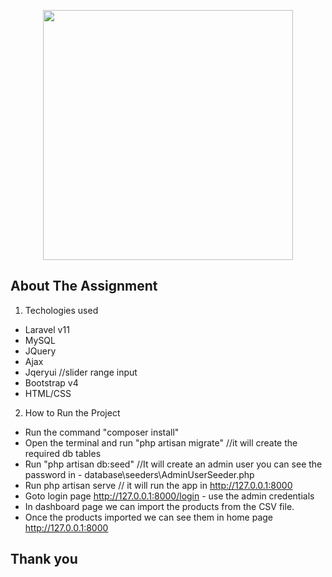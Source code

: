 <p align="center"><a href="https://laravel.com" target="_blank"><img src="https://raw.githubusercontent.com/laravel/art/master/logo-lockup/5%20SVG/2%20CMYK/1%20Full%20Color/laravel-logolockup-cmyk-red.svg" width="400"></a></p>

## About The Assignment
1. Techologies used
- Laravel v11
- MySQL
- JQuery
- Ajax
- Jqeryui //slider range input
- Bootstrap v4
- HTML/CSS

2. How to Run the Project
- Run the command "composer install"
- Open the terminal and run "php artisan migrate" //it will create the required db tables
- Run "php artisan db:seed" //It will create an admin user you can see the password in - database\seeders\AdminUserSeeder.php 
- Run php artisan serve // it will run the app in http://127.0.0.1:8000
- Goto login page http://127.0.0.1:8000/login - use the admin credentials
- In dashboard page we can import the products from the CSV file.
- Once the products imported we can see them in home page http://127.0.0.1:8000

## Thank you

